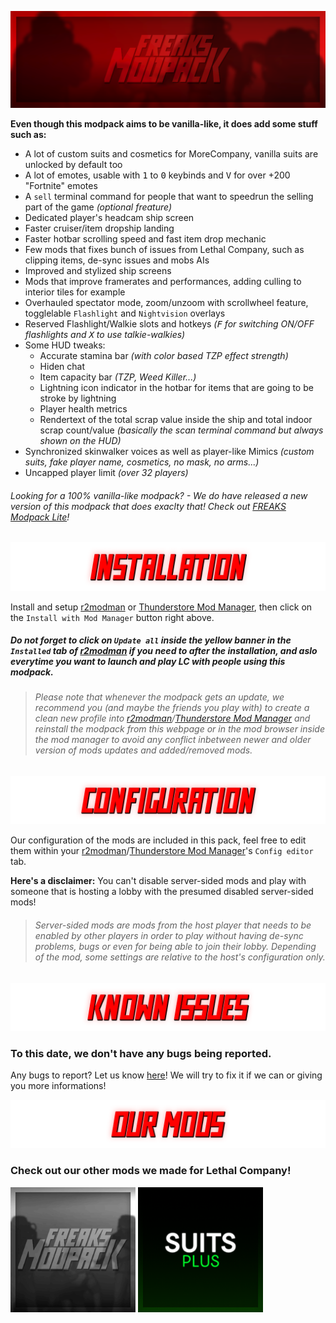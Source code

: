 ![banner.png](https://raw.githubusercontent.com/FREAKS-Network/LC-Modpack/master/.github/assets/img/banner.png)

**Even though this modpack aims to be vanilla-like, it does add some stuff such as:**

- A lot of custom suits and cosmetics for MoreCompany, vanilla suits are unlocked by default too
- A lot of emotes, usable with <kbd>1</kbd> to <kbd>0</kbd> keybinds and <kbd>V</kbd> for over +200 "Fortnite" emotes
- A `sell` terminal command for people that want to speedrun the selling part of the game *(optional freature)*
- Dedicated player's headcam ship screen
- Faster cruiser/item dropship landing
- Faster hotbar scrolling speed and fast item drop mechanic
- Few mods that fixes bunch of issues from Lethal Company, such as clipping items, de-sync issues and mobs AIs
- Improved and stylized ship screens
- Mods that improve framerates and performances, adding culling to interior tiles for example
- Overhauled spectator mode, zoom/unzoom with scrollwheel feature, togglelable `Flashlight` and `Nightvision` overlays
- Reserved Flashlight/Walkie slots and hotkeys *(<kbd>F</kbd> for switching ON/OFF flashlights and <kbd>X</kbd> to use talkie-walkies)*
- Some HUD tweaks:
  - Accurate stamina bar *(with color based TZP effect strength)*
  - Hiden chat
  - Item capacity bar *(TZP, Weed Killer...)*
  - Lightning icon indicator in the hotbar for items that are going to be stroke by lightning
  - Player health metrics
  - Rendertext of the total scrap value inside the ship and total indoor scrap count/value *(basically the scan terminal command but always shown on the HUD)*
- Synchronized skinwalker voices as well as player-like Mimics *(custom suits, fake player name, cosmetics, no mask, no arms...)*
- Uncapped player limit *(over 32 players)*

###### Looking for a 100% vanilla-like modpack? - We do have released a new version of this modpack that does exaclty that! Check out [FREAKS Modpack Lite](https://thunderstore.io/c/lethal-company/p/FREAKS/FREAKS_Modpack_Lite/)!

![installation.png](https://raw.githubusercontent.com/FREAKS-Network/LC-Modpack/master/.github/assets/img/installation.png)

Install and setup [r2modman](https://thunderstore.io/c/lethal-company/p/ebkr/r2modman/) or [Thunderstore Mod Manager](https://www.overwolf.com/app/thunderstore-thunderstore_mod_manager), then click on the `Install with Mod Manager` button right above.

##### Do not forget to click on `Update all` inside the yellow banner in the `Installed` tab of [r2modman](https://thunderstore.io/c/lethal-company/p/ebkr/r2modman/) if you need to after the installation, and aslo everytime you want to launch and play LC with people using this modpack.

> ###### Please note that whenever the modpack gets an update, we recommend you (and maybe the friends you play with) to create a clean new profile into [r2modman](https://thunderstore.io/c/lethal-company/p/ebkr/r2modman/)/[Thunderstore Mod Manager](https://www.overwolf.com/app/thunderstore-thunderstore_mod_manager) and reinstall the modpack from this webpage or in the mod browser inside the mod manager to avoid any conflict inbetween newer and older version of mods updates and added/removed mods.

![configuration.png](https://raw.githubusercontent.com/FREAKS-Network/LC-Modpack/master/.github/assets/img/configuration.png)

Our configuration of the mods are included in this pack, feel free to edit them within your [r2modman](https://thunderstore.io/c/lethal-company/p/ebkr/r2modman/)/[Thunderstore Mod Manager](https://www.overwolf.com/app/thunderstore-thunderstore_mod_manager)'s `Config editor` tab.

**Here's a disclaimer:** You can't disable server-sided mods and play with someone that is hosting a lobby with the presumed disabled server-sided mods!

> ###### Server-sided mods are mods from the host player that needs to be enabled by other players in order to play without having de-sync problems, bugs or even for being able to join their lobby. Depending of the mod, some settings are relative to the host's configuration only.

![known_issues.png](https://raw.githubusercontent.com/FREAKS-Network/LC-Modpack/master/.github/assets/img/known_issues.png)

### To this date, we don't have any bugs being reported.

Any bugs to report? Let us know [here](https://github.com/FREAKS-Network/LC-Modpack/issues)! We will try to fix it if we can or giving you more informations!

![our_mods.png](https://raw.githubusercontent.com/FREAKS-Network/LC-Modpack/master/.github/assets/img/our_mods.png)

### Check out our other mods we made for Lethal Company!

[<img src="https://raw.githubusercontent.com/FREAKS-Network/LC-Modpack/master/.github/assets/img/icons/lite.png" alt="lite" width="200"/>](https://thunderstore.io/c/lethal-company/p/FREAKS/FREAKS_Modpack_Lite/) [<img src="https://raw.githubusercontent.com/FREAKS-Network/LC-Modpack/master/.github/assets/img/icons/suitsplus.png" alt="suitsplus" width="200"/>](https://thunderstore.io/c/lethal-company/p/FREAKS/SuitsPlus/)
